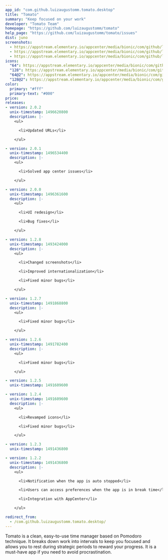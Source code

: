 ```yaml
---
app_id: "com.github.luizaugustomm.tomato.desktop"
title: "Tomato"
summary: "Keep focused on your work"
developer: "Tomato Team"
homepage: "https://github.com/luizaugustomm/tomato"
help_page: "https://github.com/luizaugustomm/tomato/issues"
dist: juno
screenshots:
  - https://appstream.elementary.io/appcenter/media/bionic/com/github/luizaugustomm.tomato/99862E7956BD56447EA027AB212E1EFD/screenshots/image-1_orig.png
  - https://appstream.elementary.io/appcenter/media/bionic/com/github/luizaugustomm.tomato/99862E7956BD56447EA027AB212E1EFD/screenshots/image-2_orig.png
  - https://appstream.elementary.io/appcenter/media/bionic/com/github/luizaugustomm.tomato/99862E7956BD56447EA027AB212E1EFD/screenshots/image-3_orig.png
icons:
  "64": https://appstream.elementary.io/appcenter/media/bionic/com/github/luizaugustomm.tomato/99862E7956BD56447EA027AB212E1EFD/icons/64x64/com.github.luizaugustomm.tomato_com.github.luizaugustomm.tomato.png
  "128": https://appstream.elementary.io/appcenter/media/bionic/com/github/luizaugustomm.tomato/99862E7956BD56447EA027AB212E1EFD/icons/128x128/com.github.luizaugustomm.tomato_com.github.luizaugustomm.tomato.png
  "64@2": https://appstream.elementary.io/appcenter/media/bionic/com/github/luizaugustomm.tomato/99862E7956BD56447EA027AB212E1EFD/icons/64x64@2/com.github.luizaugustomm.tomato_com.github.luizaugustomm.tomato.png
  "128@2": https://appstream.elementary.io/appcenter/media/bionic/com/github/luizaugustomm.tomato/99862E7956BD56447EA027AB212E1EFD/icons/128x128@2/com.github.luizaugustomm.tomato_com.github.luizaugustomm.tomato.png
color:
  primary: "#fff"
  primary-text: "#000"
price: 
releases:
- version: 2.0.2
  unix-timestamp: 1496620800
  description: |-
    <ul>

      <li>Updated URLs</li>

    </ul>

- version: 2.0.1
  unix-timestamp: 1496534400
  description: |-
    <ul>

      <li>Solved app center issues</li>

    </ul>

- version: 2.0.0
  unix-timestamp: 1496361600
  description: |-
    <ul>

      <li>UI redesign</li>

      <li>Bug fixes</li>

    </ul>

- version: 1.2.8
  unix-timestamp: 1493424000
  description: |-
    <ul>

      <li>Changed screenshots</li>

      <li>Improved internationalization</li>

      <li>Fixed minor bugs</li>

    </ul>

- version: 1.2.7
  unix-timestamp: 1491868800
  description: |-
    <ul>

      <li>Fixed minor bugs</li>

    </ul>

- version: 1.2.6
  unix-timestamp: 1491782400
  description: |-
    <ul>

      <li>Fixed minor bugs</li>

    </ul>

- version: 1.2.5
  unix-timestamp: 1491609600

- version: 1.2.4
  unix-timestamp: 1491609600
  description: |-
    <ul>

      <li>Revamped icons</li>

      <li>Fixed minor bugs</li>

    </ul>

- version: 1.2.3
  unix-timestamp: 1491436800

- version: 1.2.2
  unix-timestamp: 1491436800
  description: |-
    <ul>

      <li>Notification when the app is auto stopped</li>

      <li>Users can access preferences when the app is in break time</li>

      <li>Integration with AppCenter</li>

    </ul>

redirect_from:
  - /com.github.luizaugustomm.tomato.desktop/
---
```

<p>Tomato is a clean, easy-to-use time manager based on Pomodoro technique. It breaks down work into intervals to keep you focused and allows you to rest during strategic periods to reward your progress. It is a must-have app if you need to avoid procrastination.</p>
